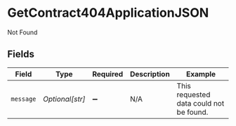 # GetContract404ApplicationJSON

Not Found


## Fields

| Field                                   | Type                                    | Required                                | Description                             | Example                                 |
| --------------------------------------- | --------------------------------------- | --------------------------------------- | --------------------------------------- | --------------------------------------- |
| `message`                               | *Optional[str]*                         | :heavy_minus_sign:                      | N/A                                     | This requested data could not be found. |
